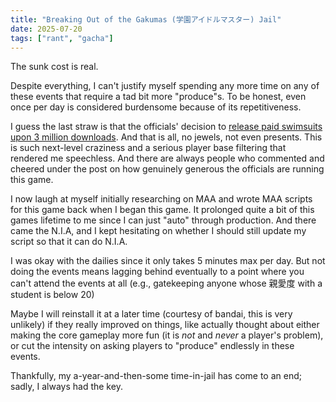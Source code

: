 ```yaml
---
title: "Breaking Out of the Gakumas (学園アイドルマスター) Jail"
date: 2025-07-20
tags: ["rant", "gacha"]
---
```


The sunk cost is real.

Despite everything, I can't justify myself spending any more time on any of these events that require a tad bit more "produce"s. To be honest, even once per day is considered burdensome because of its repetitiveness.

I guess the last straw is that the officials' decision to [release paid swimsuits upon 3 million downloads](https://x.com/gkmas_official/status/1946548076937920804). And that is all, no jewels, not even presents. This is such next-level craziness and a serious player base filtering that rendered me speechless. And there are always people who commented and cheered under the post on how genuinely generous the officials are running this game.

I now laugh at myself initially researching on MAA and wrote MAA scripts for this game back when I began this game. It prolonged quite a bit of this games lifetime to me since I can just "auto" through production. And there came the N.I.A, and I kept hesitating on whether I should still update my script so that it can do N.I.A.

I was okay with the dailies since it only takes 5 minutes max per day. But not doing the events means lagging behind eventually to a point where you can't attend the events at all (e.g., gatekeeping anyone whose 親愛度 with a student is below 20)

Maybe I will reinstall it at a later time (courtesy of bandai, this is very unlikely) if they really improved on things, like actually thought about either making the core gameplay more fun (it is _not_ and _never_ a player's problem), or cut the intensity on asking players to "produce" endlessly in these events.

Thankfully, my a-year-and-then-some time-in-jail has come to an end; sadly, I always had the key.